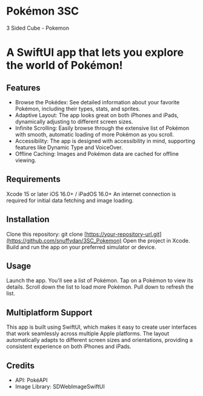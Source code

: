 # Pokémon 3SC
3 Sided Cube - Pokemon


# A SwiftUI app that lets you explore the world of Pokémon!

## Features
* Browse the Pokédex: See detailed information about your favorite Pokémon, including their types, stats, and sprites.
* Adaptive Layout: The app looks great on both iPhones and iPads, dynamically adjusting to different screen sizes.
* Infinite Scrolling: Easily browse through the extensive list of Pokémon with smooth, automatic loading of more Pokémon as you scroll.
* Accessibility: The app is designed with accessibility in mind, supporting features like Dynamic Type and VoiceOver.
* Offline Caching: Images and Pokémon data are cached for offline viewing.

## Requirements
Xcode 15 or later
iOS 16.0+ / iPadOS 16.0+
An internet connection is required for initial data fetching and image loading.

## Installation
Clone this repository: git clone [https://your-repository-url.git](https://github.com/snuffydan/3SC_Pokemon)
Open the project in Xcode.
Build and run the app on your preferred simulator or device.

## Usage
Launch the app.
You'll see a list of Pokémon.
Tap on a Pokémon to view its details.
Scroll down the list to load more Pokémon.
Pull down to refresh the list.

## Multiplatform Support
This app is built using SwiftUI, which makes it easy to create user interfaces that work seamlessly across multiple Apple platforms. The layout automatically adapts to different screen sizes and orientations, providing a consistent experience on both iPhones and iPads.

## Credits
* API: PokéAPI
* Image Library: SDWebImageSwiftUI
